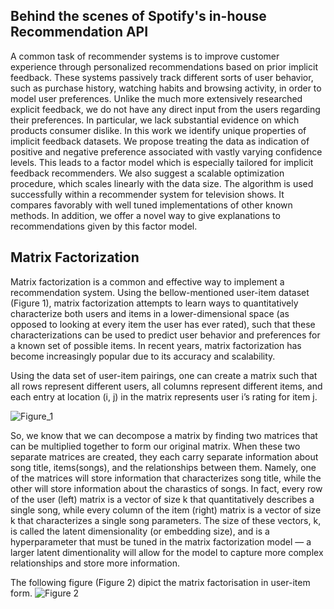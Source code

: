 ## Behind the scenes of Spotify's in-house Recommendation API

A common task of recommender systems is to improve
customer experience through personalized recommendations based on prior implicit feedback. These systems passively track different sorts of user behavior, such as purchase history, watching habits and browsing activity, in order to model user preferences. Unlike the much more extensively researched explicit feedback, we do not have any
direct input from the users regarding their preferences. In
particular, we lack substantial evidence on which products
consumer dislike. In this work we identify unique properties of implicit feedback datasets. We propose treating the
data as indication of positive and negative preference associated with vastly varying confidence levels. This leads to a
factor model which is especially tailored for implicit feedback recommenders. We also suggest a scalable optimization procedure, which scales linearly with the data size. The
algorithm is used successfully within a recommender system
for television shows. It compares favorably with well tuned
implementations of other known methods. In addition, we
offer a novel way to give explanations to recommendations
given by this factor model.


## Matrix Factorization ##

Matrix factorization is a common and effective way to implement a recommendation system. Using the bellow-mentioned user-item dataset (Figure 1), matrix factorization attempts to learn ways to quantitatively characterize both users and items in a lower-dimensional space (as opposed to looking at every item the user has ever rated), such that these characterizations can be used to predict user behavior and preferences for a known set of possible items. In recent years, matrix factorization has become increasingly popular due to its accuracy and scalability.

Using the data set of user-item pairings, one can create a matrix such that all rows represent different users, all columns represent different items, and each entry at location (i, j) in the matrix represents user i’s rating for item j.

![Figure_1](https://github.com/ucalyptus/Spotify-Recommendation-Engine/blob/master/images/1_NS47i4lrDJUC1P3B-cdRtA.png)

So, we know that we can decompose a matrix by finding two matrices that can be multiplied together to form our original matrix.
When these two separate matrices are created, they each carry separate information about song title, items(songs), and the relationships between them. Namely, one of the matrices will store information that characterizes song title, while the other will store information about the charastics of songs. In fact, every row of the user (left) matrix is a vector of size k that quantitatively describes a single song, while every column of the item (right) matrix is a vector of size k that characterizes a single song parameters. The size of these vectors, k, is called the latent dimensionality (or embedding size), and is a hyperparameter that must be tuned in the matrix factorization model — a larger latent dimentionality will allow for the model to capture more complex relationships and store more information.

The following figure (Figure 2) dipict the matrix factorisation in user-item form.
![Figure 2](https://github.com/ucalyptus/Spotify-Recommendation-Engine/blob/master/images/1_gNYLtTeeCOkpwJGeOaWhjg.png)
